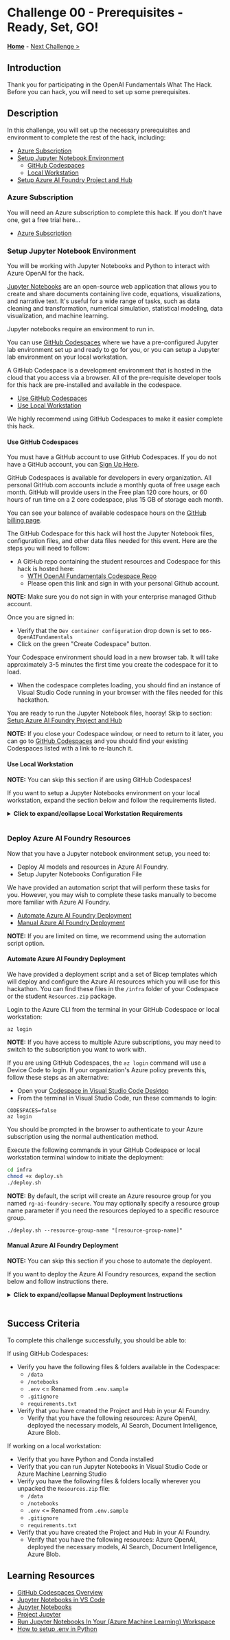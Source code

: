 # Challenge 00 - Prerequisites - Ready, Set, GO!

**[Home](../README.md)** - [Next Challenge >](./Challenge-01.md)

## Introduction

Thank you for participating in the OpenAI Fundamentals What The Hack. Before you can hack, you will need to set up some prerequisites.

## Description
In this challenge, you will set up the necessary prerequisites and environment to complete the rest of the hack, including:
- [Azure Subscription](#azure-subscription)
- [Setup Jupyter Notebook Environment](#setup-jupyter-notebook-environment)
  - [GitHub Codespaces](#setup-github-codespace)
  - [Local Workstation](#setup-local-workstation)
- [Setup Azure AI Foundry Project and Hub](#setup-azure-ai-foundry-project-and-hub)

### Azure Subscription

You will need an Azure subscription to complete this hack. If you don't have one, get a free trial here...
- [Azure Subscription](https://azure.microsoft.com/en-us/free/)

### Setup Jupyter Notebook Environment

You will be working with Jupyter Notebooks and Python to interact with Azure OpenAI for the hack.

[Jupyter Notebooks](https://jupyter.org/) are an open-source web application that allows you to create and share documents containing live code, equations, visualizations, and narrative text. It's useful for a wide range of tasks, such as data cleaning and transformation, numerical simulation, statistical modeling, data visualization, and machine learning.

Jupyter notebooks require an environment to run in.

You can use [GitHub Codespaces](https://docs.github.com/en/codespaces/overview) where we have a pre-configured Jupyter lab environment set up and ready to go for you, or you can setup a Jupyter lab environment on your local workstation.

A GitHub Codespace is a development environment that is hosted in the cloud that you access via a browser. All of the pre-requisite developer tools for this hack are pre-installed and available in the codespace.

- [Use GitHub Codespaces](#use-github-codespaces)
- [Use Local Workstation](#use-local-workstation)

We highly recommend using GitHub Codespaces to make it easier complete this hack.

#### Use GitHub Codespaces

You must have a GitHub account to use GitHub Codespaces. If you do not have a GitHub account, you can [Sign Up Here](https://github.com/signup).

GitHub Codespaces is available for developers in every organization. All personal GitHub.com accounts include a monthly quota of free usage each month. GitHub will provide users in the Free plan 120 core hours, or 60 hours of run time on a 2 core codespace, plus 15 GB of storage each month.

You can see your balance of available codespace hours on the [GitHub billing page](https://github.com/settings/billing/summary).

The GitHub Codespace for this hack will host the Jupyter Notebook files, configuration files, and other data files needed for this event. Here are the steps you will need to follow:

- A GitHub repo containing the student resources and Codespace for this hack is hosted here:
  - [WTH OpenAI Fundamentals Codespace Repo](https://aka.ms/wth/openaifundamentals/codespace)
  - Please open this link and sign in with your personal Github account. 

**NOTE:** Make sure you do not sign in with your enterprise managed Github account.

Once you are signed in:
- Verify that the `Dev container configuration` drop down is set to `066-OpenAIFundamentals`
- Click on the green "Create Codespace" button.
  
Your Codespace environment should load in a new browser tab. It will take approximately 3-5 minutes the first time you create the codespace for it to load.

- When the codespace completes loading, you should find an instance of Visual Studio Code running in your browser with the files needed for this hackathon.

You are ready to run the Jupyter Notebook files, hooray! Skip to section: [Setup Azure AI Foundry Project and Hub](#Setup-Azure-AI-Foundry-Project-and-Hub)

**NOTE:** If you close your Codespace window, or need to return to it later, you can go to [GitHub Codespaces](https://github.com/codespaces) and you should find your existing Codespaces listed with a link to re-launch it.

#### Use Local Workstation

**NOTE:** You can skip this section if are using GitHub Codespaces!

If you want to setup a Jupyter Notebooks environment on your local workstation, expand the section below and follow the requirements listed. 

<details markdown=1>
<summary markdown="span"><strong>Click to expand/collapse Local Workstation Requirements</strong></summary>

To work on your local workstation, please ensure you have the following tools and resources before hacking:

- [Student Resources](#student-resources)
- [Visual Studio Code](#visual-studio-code)
- [Python](#python)
- [Conda Runtime](#conda)
- [Azure CLI (Optional)](#azure-cli-optional)

##### Student Resources

The Jupyter notebooks, starter code, and sample data sources for this hack are available in a Student Resources package.

- [Download and unpack the `Resources.zip`](https://aka.ms/wth/openaifundamentals/resources) package to your local workstation. 

The rest of the challenges will refer to the relative paths inside the `Resources.zip` file where you can find the various resources to complete the challenges.

##### Visual Studio Code

Visual Studio Code is a code editor which you will work with Jupyter notebooks.

- [Install VS Code](https://getvisualstudiocode.com)

##### Setup GitHub Copilot

For parts of this hack we will be relying heavily on GitHub Copilot for coding. Please setup [VS Code with GitHub Copilot](https://code.visualstudio.com/docs/copilot/setup-simplified?wt.md_id=AZ-MVP-5004796)

##### Python

- [Python Installation](https://www.python.org/downloads), version at least \>= 3.6, the minimum requirement for using OpenAI's GPT-3.5-based models, such as ChatGPT.

##### Conda

- Conda Installation, for project environment management and package management, version \>= conda 4.1.6. Anaconda distribution is a popular Python distribution, while Miniconda is the lightweight version of Anaconda.
  - [Anaconda](https://docs.anaconda.com/anaconda/install) OR [Miniconda](https://docs.conda.io/en/latest/miniconda.html)
- Environment setup:
  - Open Anaconda Prompt or your favourite terminal and verify Python and Conda installations using `python --version` and `conda --version`
  - Create a project environment using Conda - `conda create --name <env_name>`
  - Activate Conda environment - `conda activate <env_name>`
  - Install required libraries and packages, provided in the form of a `requirements.txt` file in the root folder of the `Resources.zip` file. We recommend using pip or Conda in a virtual environment to do so. For example, you can run `pip install -r requirements.txt`
  - Open the project in VS Code using `code .`
  - If you are using Visual Studio Code, make sure you change your Python interpreter (CTRL+SHIFT+P) to select the project/virtual environment that you just created.

For more information, see [Jupyter Notebooks in VS Code](https://code.visualstudio.com/docs/datascience/jupyter-notebooks)

##### Azure CLI (Optional)

While it is not necessary for this hack, you may wish to use the Azure CLI to interact with Azure in addition to the Azure Portal.

- [Install Azure CLI](https://aka.ms/installazurecli)

#### Cloud Environment

There is a *THIRD* way of setting up a Jupyter Notebook environment if you don't want to set it up on your local workstation or use GitHub Codespaces. You can set one up in the cloud with Azure Machine Learning Studio and take advantage of Azure Compute power. 

For more information, see: [Run Jupyter Notebooks in your Workspace](https://learn.microsoft.com/en-us/azure/machine-learning/how-to-run-jupyter-notebooks?view=azureml-api-2)

Once you have an Azure Machine Learning Studio Workspace set up, you can upload the contents of the `/notebooks` folder in your `Resources.zip` file to it. For more information on this, see: [How to create and manage files in your workspace](https://learn.microsoft.com/en-us/azure/machine-learning/how-to-manage-files?view=azureml-api-2)

</details>
<br/>

### Deploy Azure AI Foundry Resources

Now that you have a Jupyter notebook environment setup, you need to:
- Deploy AI models and resources in Azure AI Foundry.  
- Setup Jupyter Notebooks Configuration File
  
We have provided an automation script that will perform these tasks for you. However, you may wish to complete these tasks manually to become more familiar with Azure AI Foundry.

- [Automate Azure AI Foundry Deployment](#automate-azure-ai-foundry-deployment)
- [Manual Azure AI Foundry Deployment](#manual-azure-ai-foundry-deployment)

**NOTE:** If you are limited on time, we recommend using the automation script option.

#### Automate Azure AI Foundry Deployment

We have provided a deployment script and a set of Bicep templates which will deploy and configure the Azure AI resources which you will use for this hackathon. You can find these files in the `/infra` folder of your Codespace or the student `Resources.zip` package.

Login to the Azure CLI from the terminal in your GitHub Codespace or local workstation:

```
az login
```
**NOTE:** If you have access to multiple Azure subscriptions, you may need to switch to the subscription you want to work with.

If you are using GitHub Codespaces, the `az login` command will use a Device Code to login. If your organization's Azure policy prevents this, follow these steps as an alternative:
- Open your [Codespace in Visual Studio Code Desktop](https://docs.github.com/en/codespaces/developing-in-a-codespace/using-github-codespaces-in-visual-studio-code)
- From the terminal in Visual Studio Code, run these commands to login:
```
CODESPACES=false
az login
```
You should be prompted in the browser to authenticate to your Azure subscription using the normal authentication method.

Execute the following commands in your GitHub Codespace or local workstation terminal window to initiate the deployment:

```bash
cd infra
chmod +x deploy.sh
./deploy.sh  
```
**NOTE:** By default, the script will create an Azure resource group for you named `rg-ai-foundry-secure`. You may optionally specify a resource group name parameter if you need the resources deployed to a specific resource group.

```
./deploy.sh --resource-group-name "[resource-group-name]"
```

#### Manual Azure AI Foundry Deployment

**NOTE:** You can skip this section if you chose to automate the deployent.

If you want to deploy the Azure AI Foundry resources, expand the section below and follow instructions there.

<details markdown=1>
<summary markdown="span"><strong>Click to expand/collapse Manual Deployment Instructions</strong></summary>

#### Setup Azure AI Foundry Project and Hub

Navigate to [AI Foundry](https://ai.azure.com) to create your Azure AI project and the needed resources. A project is used to organize your work and allows you to collaborate with others. A hub provides the hosting environment for your projects. An Azure AI hub can be used across multiple projects.

- Click on the **+ Create Project** button.
- Give your project a name and click **Create a new hub**.
  - Fill out a name for your hub. 
  - Click the **Next** button
  - Click the **Customize** button
  - Click **Create new AI Search**.
  - Fill out a name for your Azure AI Search
  - Click the **Next** button to finish setting up your Azure AI Search
  - Click the **Next** button on the screen where it says **Create a hub for your projects**
  - On the Review and Finish page, click the **Create** button
- The hub will create an Azure Open AI, Azure Blob, and an AI Service resource for you once it is finished. Resources are different Azure services you will use within the challenges.

#### Deploy Azure OpenAI Models

Now we will deploy the needed large language models from Azure OpenAI. 

- Navigate to the [AI Foundry](https://ai.azure.com) 
- On the left navigation bar, under My Assets, click on Models + endpoints. Click the Deploy Model button and select Deploy base model
- Deploy the following 3 models in your Azure OpenAI resource. 
  - `gpt-4o`
  - `gpt-4o-mini`
  - `text-embedding-ada-002`

#### Setup Jupyter Notebooks Configuration File

The code in the Jupyter notebooks retrieve their configuration values from environment variables configured in a `.env` file. Some of these configuration values are secrets (such as the key to access your Azure OpenAI resource). 

**NOTE:** A `.env` file should never be stored in a Git repo.  Therefore, we have provided a sample file named `.env.sample` that contains a list of environment variables required by the Jupyter notebooks.

You will find the `.env.sample` file in the root of the codespace. If you are working on your local workstation, you will find the `.env.sample` file in the root of the folder where you have unpacked the student `Resources.zip` file.

- Rename the file from `.env.sample` to `.env`.
- Add all the required Azure resource credentials in the `.env` file. This includes: Azure OpenAI, model deployments, AI Search, Azure Document Intelligence, and Azure Blob
    - For **Azure OpenAI and Model Deployments**, you can find these credentials in Azure AI Foundry:
      - Navigate to the [AI Foundry](https://ai.azure.com)
      - Navigate to your project. In the lower left corner, click on the link to Management Center. It is also under Project details.
      - Click on Connected resources under your project
      - Click the name of your Azure OpenAI Service to see its details. Copy the Target URL and API Key for `OPENAI_API_BASE` and `OPEN_API_KEY`, respectively into the `.env` file
      - From the **`Manage connect resources in this project`** screen, click the Name with the type **`AIServices`**. The AI Services deployment is a multi-service resource that allows you to access multiple Azure AI services like Document Intelligence with a single key and endpoint. Copy the Target URL and the API Key for `AZURE_DOC_INTELLIGENCE_ENDPOINT` and `AZURE_DOC_INTELLIGENCE_KEY`, respectively into the `.env` file
      - In the [Azure Portal](portal.azure.com), navigate to the resource group you made when creating your hub within the AI Foundry.
      - Locate your **AI Search** service that you created earlier
      - From the **Overview**, copy the URL for `AZURE_AI_SEARCH_ENDPOINT` in the .env file
      - Under **`Settings`** go to Keys, copy the admin key into `AZURE_AI_SEARCH_KEY` in the `.env` file      
      - Model deployment names should be the same as the ones populated in the `.env.sample` file especially if you have deployed a different model due to quota issues.
    - For **Azure Blob**, you can find these credentials in the [Azure Portal](portal.azure.com).
      - In the Azure Portal, navigate to the resource group you made when creating your hub within the AI Foundry.
      - Click on your **`Storage account`** resource
      - Click on **`Security + networking`** and find **`Access keys`**. You should be able to see the **`Storage account name`**, **`key`**, and **`Connection string`**.
   
  **TIP:** Learn more about using `.env` files [here](https://dev.to/edgar_montano/how-to-setup-env-in-python-4a83#:~:text=How%20to%20setup%20a%20.env%20file%201%201.To,file%20using%20the%20following%20format%3A%20...%20More%20items).

**NOTE:** We have also provided a `.gitignore` file that should prevent you from accidentally committing your renamed `.env` file to a Git repo during this hack.

**NOTE:** On MacOS, files that start with a `.` are hidden files and are not viewable in Finder when browsing the file system. They will be visible in both VS Code or GitHub Codespaces.

</details>
</br>

## Success Criteria

To complete this challenge successfully, you should be able to:

If using GitHub Codespaces:

- Verify you have the following files & folders available in the Codespace:
    - `/data`
    - `/notebooks`
    - `.env` <= Renamed from `.env.sample`
    - `.gitignore`
    - `requirements.txt`
- Verify that you have created the Project and Hub in your AI Foundry.
    - Verify that you have the following resources: Azure OpenAI, deployed the necessary models, AI Search, Document Intelligence, Azure Blob.

If working on a local workstation: 

- Verify that you have Python and Conda installed
- Verify that you can run Jupyter Notebooks in Visual Studio Code or Azure Machine Learning Studio
- Verify you have the following files & folders locally wherever you unpacked the `Resources.zip` file:
    - `/data`
    - `/notebooks`
    - `.env` <= Renamed from `.env.sample`
    - `.gitignore`
    - `requirements.txt`
- Verify that you have created the Project and Hub in your AI Foundry.
    - Verify that you have the following resources: Azure OpenAI, deployed the necessary models, AI Search, Document Intelligence, Azure Blob.

## Learning Resources

- [GitHub Codespaces Overview](https://docs.github.com/en/codespaces/overview)
- [Jupyter Notebooks in VS Code](https://code.visualstudio.com/docs/datascience/jupyter-notebooks)
- [Jupyter Notebooks](https://jupyter.org/)
- [Project Jupyter](https://en.wikipedia.org/wiki/Project_Jupyter)
- [Run Jupyter Notebooks In Your (Azure Machine Learning) Workspace](https://learn.microsoft.com/en-us/azure/machine-learning/how-to-run-jupyter-notebooks?view=azureml-api-2)
- [How to setup .env in Python](https://dev.to/edgar_montano/how-to-setup-env-in-python-4a83#:~:text=How%20to%20setup%20a%20.env%20file%201%201.To,file%20using%20the%20following%20format%3A%20...%20More%20items)
